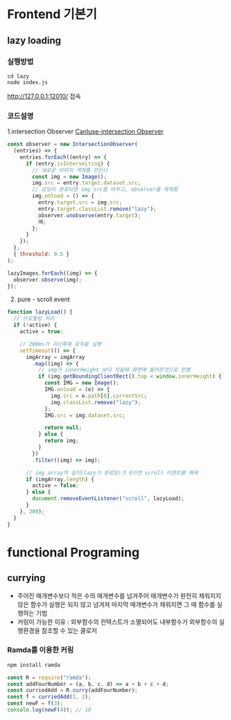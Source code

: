 # Frontend 기본기

## lazy loading

### 실행방법

```
cd lazy
node index.js
```

http://127.0.0.1:12010/ 접속

### 코드설명

1.intersection Observer
[CanIuse-intersection Observer](https://caniuse.com/?search=intersection)

```js
const observer = new IntersectionObserver(
  (entries) => {
    entries.forEach((entry) => {
      if (entry.isIntersecting) {
        // 새로운 이미지 객체를 만든다
        const img = new Image();
        img.src = entry.target.dataset.src;
        // 로딩이 완료되면 img src를 바꾸고, observer를 해제함
        img.onload = () => {
          entry.target.src = img.src;
          entry.target.classList.remove("lazy");
          observer.unobserve(entry.target);
          여;
        };
      }
    });
  },
  { threshold: 0.5 }
);

lazyImages.forEach((img) => {
  observer.observe(img);
});
```

2. pure - scroll event

```js
function lazyLoad() {
  // 쓰로틀링 처리
  if (!active) {
    active = true;

    // 200ms가 지난후에 로직을 실행
    setTimeout(() => {
      imgArray = imgArray
        .map((img) => {
          // img가 innerHeight 보다 작을때 화면에 들어온것으로 판별
          if (img.getBoundingClientRect().top < window.innerHeight) {
            const IMG = new Image();
            IMG.onload = (e) => {
              img.src = e.path[0].currentSrc;
              img.classList.remove("lazy");
            };
            IMG.src = img.dataset.src;

            return null;
          } else {
            return img;
          }
        })
        .filter((img) => img);

      // img array의 길이(lazy가 완료된)가 0이면 scroll 이벤트를 해제
      if (imgArray.length) {
        active = false;
      } else {
        document.removeEventListener("scroll", lazyLoad);
      }
    }, 200);
  }
}
```

# functional Programing

## currying

- 주어진 매개변수보다 적은 수의 매개변수를 넘겨주어 매개변수가 완전히 채워지지 않은 함수가 실행은 되지 않고 넘겨져 마지막 매개변수가 채워지면 그 때 함수를 실행하는 기법
- 커링이 가능한 이유 : 외부함수의 컨텍스트가 소멸되어도 내부함수가 외부함수의 실행환경을 참조할 수 있는 클로저

### Ramda를 이용한 커링

```bash
npm install ramda
```

```js
const R = require("ramda");
const addFourNumber = (a, b, c, d) => a + b + c + d;
const curriedAdd = R.curry(addFourNumber);
const f = curriedAdd(1, 2);
const newF = f(3);
console.log(newF(4)); // 10
```
